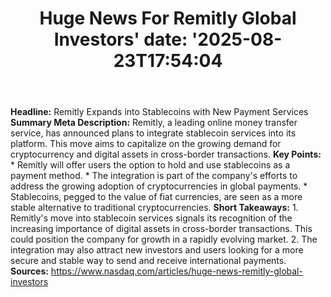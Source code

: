 ﻿---
title: "Huge News For Remitly Global Investors'
date: '2025-08-23T17:54:04"
category: "Markets"
summary: ""
slug: "huge news for remitly global investors"
source_urls:
  - "https://www.nasdaq.com/articles/huge-news-remitly-global-investors"
seo:
  title: "Huge News For Remitly Global Investors | Hash n Hedge'
  description: '"
  keywords: ["news", "markets", "brief"]
---
**Headline:** Remitly Expands into Stablecoins with New Payment Services  **Summary Meta Description:** Remitly, a leading online money transfer service, has announced plans to integrate stablecoin services into its platform. This move aims to capitalize on the growing demand for cryptocurrency and digital assets in cross-border transactions.  **Key Points:**  * Remitly will offer users the option to hold and use stablecoins as a payment method. * The integration is part of the company's efforts to address the growing adoption of cryptocurrencies in global payments. * Stablecoins, pegged to the value of fiat currencies, are seen as a more stable alternative to traditional cryptocurrencies.  **Short Takeaways:**  1. Remitly's move into stablecoin services signals its recognition of the increasing importance of digital assets in cross-border transactions. This could position the company for growth in a rapidly evolving market. 2. The integration may also attract new investors and users looking for a more secure and stable way to send and receive international payments.  **Sources:** https://www.nasdaq.com/articles/huge-news-remitly-global-investors 
